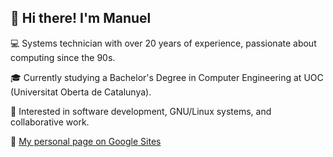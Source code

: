 ## 👋 Hi there! I'm Manuel

💻 Systems technician with over 20 years of experience, passionate about computing since the 90s.

🎓 Currently studying a Bachelor's Degree in Computer Engineering at UOC (Universitat Oberta de Catalunya).

🌱 Interested in software development, GNU/Linux systems, and collaborative work.

🔗 [My personal page on Google Sites](https://sites.google.com/uoc.edu/mgonzalez/home)
